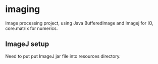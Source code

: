 # imaging

Image processing project, using Java BufferedImage and Imagej for IO, core.matrix for numerics.

## ImageJ setup

Need to put put ImageJ jar file into resources directory.


